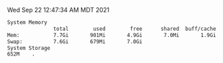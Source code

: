 Wed Sep 22 12:47:34 AM MDT 2021
```bash
System Memory
               total        used        free      shared  buff/cache   available
Mem:           7.7Gi       901Mi       4.9Gi       7.0Mi       1.9Gi       6.4Gi
Swap:          7.6Gi       679Mi       7.0Gi
System Storage
652M	.
```
